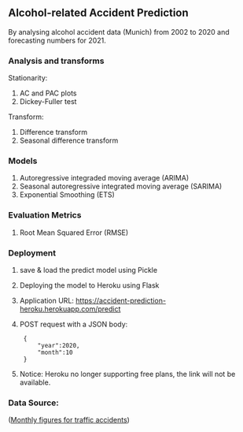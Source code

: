 ## Alcohol-related Accident Prediction
By analysing alcohol accident data (Munich) from 2002 to 2020 and forecasting numbers for 2021.

### Analysis and transforms
Stationarity:  
1) AC and PAC plots
2) Dickey-Fuller test

Transform:
1) Difference transform
2) Seasonal difference transform

### Models
1) Autoregressive integraded moving average (ARIMA)
2) Seasonal autoregressive integrated moving average (SARIMA)
3) Exponential Smoothing (ETS) 

### Evaluation Metrics
1) Root Mean Squared Error (RMSE)

### Deployment
1) save & load the predict model using Pickle
2) Deploying the model to Heroku using Flask  
3) Application URL: https://accident-prediction-heroku.herokuapp.com/predict  
4) POST request with a JSON body:

		{
			"year":2020,
			"month":10
		}

5) Notice: Heroku no longer supporting free plans, the link will not be available.

### Data Source:
([Monthly figures for traffic accidents](https://opendata.muenchen.de/dataset/monatszahlen-verkehrsunfaelle/resource/40094bd6-f82d-4979-949b-26c8dc00b9a7))